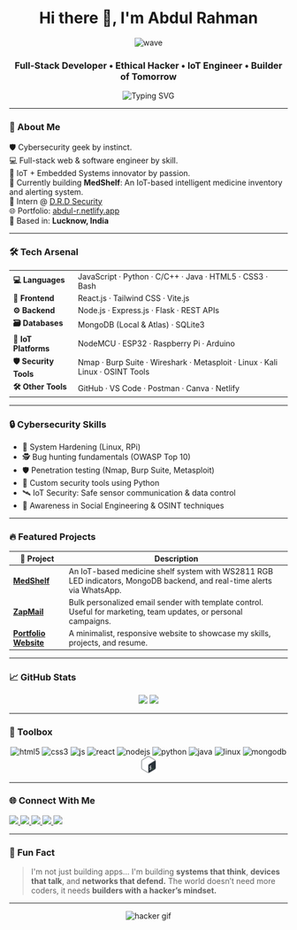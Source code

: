 <h1 align="center">Hi there 👋, I'm Abdul Rahman</h1>
<p align="center">
  <img src="https://user-images.githubusercontent.com/18350557/176309783-0785949b-9127-417c-8b55-ab5a4333674e.gif" width="80" alt="wave">
</p>

<h3 align="center">Full-Stack Developer • Ethical Hacker • IoT Engineer • Builder of Tomorrow</h3>

<p align="center">
  <img src="https://readme-typing-svg.demolab.com?font=Fira+Code&size=18&pause=1000&color=aa8453&center=true&vCenter=true&width=435&lines=Crafting+Code+With+Purpose;Breaching+Limits+%7C+Not+Systems;IoT.+Security.+AI.+React.+Mongo.+Python" alt="Typing SVG" />
</p>

---

### 🧠 About Me

🛡️ Cybersecurity geek by instinct.
<br/>
💻 Full-stack web & software engineer by skill.
<br/>
🔬 IoT + Embedded Systems innovator by passion.
<br/>
🚀 Currently building **MedShelf**: An IoT-based intelligent medicine inventory and alerting system.
<br/>
💼 Intern @ [D.R.D Security](https://www.instagram.com/drd_5ecurity/)
<br/>
🌐 Portfolio: [abdul-r.netlify.app](http://abdul-r.netlify.app/)
<br/>
📍 Based in: **Lucknow, India**

---

### 🛠️ Tech Arsenal

<div align="center">
  <table>
    <tr>
      <td><strong>💻 Languages</strong></td>
      <td>JavaScript · Python · C/C++ · Java · HTML5 · CSS3 · Bash</td>
    </tr>
    <tr>
      <td><strong>🎨 Frontend</strong></td>
      <td>React.js · Tailwind CSS · Vite.js</td>
    </tr>
    <tr>
      <td><strong>⚙️ Backend</strong></td>
      <td>Node.js · Express.js · Flask · REST APIs</td>
    </tr>
    <tr>
      <td><strong>🗃️ Databases</strong></td>
      <td>MongoDB (Local & Atlas) · SQLite3</td>
    </tr>
    <tr>
      <td><strong>🔌 IoT Platforms</strong></td>
      <td>NodeMCU · ESP32 · Raspberry Pi · Arduino</td>
    </tr>
    <tr>
      <td><strong>🛡️ Security Tools</strong></td>
      <td>Nmap · Burp Suite · Wireshark · Metasploit · Linux · Kali Linux · OSINT Tools</td>
    </tr>
    <tr>
      <td><strong>🛠️ Other Tools</strong></td>
      <td>GitHub · VS Code · Postman · Canva · Netlify</td>
    </tr>
  </table>
</div>

---

### 🔒 Cybersecurity Skills

* 🔐 System Hardening (Linux, RPi)
* 🕵️ Bug hunting fundamentals (OWASP Top 10)
* 🛡️ Penetration testing (Nmap, Burp Suite, Metasploit)
* 🧠 Custom security tools using Python
* 🛰️ IoT Security: Safe sensor communication & data control
* 💬 Awareness in Social Engineering & OSINT techniques

---

### 🔥 Featured Projects

| 🔗 Project                                                                                                | Description                                                                                                            |
| --------------------------------------------------------------------------------------------------------- | ---------------------------------------------------------------------------------------------------------------------- |
| [**MedShelf**](https://github.com/abdul-rahman-1/Smart-Hydroponic-Farming-Plant-Disease-Detection-System) | An IoT-based medicine shelf system with WS2811 RGB LED indicators, MongoDB backend, and real-time alerts via WhatsApp. |
| [**ZapMail**](https://github.com/abdul-rahman-1/ZapMail)                                                  | Bulk personalized email sender with template control. Useful for marketing, team updates, or personal campaigns.       |
| [**Portfolio Website**](http://abdul-r.netlify.app/)                                                      | A minimalist, responsive website to showcase my skills, projects, and resume.                                          |

---

### 📈 GitHub Stats

<div align="center">
  <img src="https://github-readme-stats.vercel.app/api?username=abdul-rahman-1&show_icons=true&theme=dracula&count_private=true&hide_border=false" height="150"/>
  <img src="https://github-readme-stats.vercel.app/api/top-langs?username=abdul-rahman-1&layout=compact&langs_count=10&theme=dracula&hide_border=false" height="150"/>
</div>

---

### 🧰 Toolbox

<div align="center">
  <img src="https://cdn.jsdelivr.net/gh/devicons/devicon/icons/html5/html5-original.svg" width="30" alt="html5"/>
  <img src="https://cdn.jsdelivr.net/gh/devicons/devicon/icons/css3/css3-original.svg" width="30" alt="css3"/>
  <img src="https://cdn.jsdelivr.net/gh/devicons/devicon/icons/javascript/javascript-original.svg" width="30" alt="js"/>
  <img src="https://cdn.jsdelivr.net/gh/devicons/devicon/icons/react/react-original.svg" width="30" alt="react"/>
  <img src="https://cdn.jsdelivr.net/gh/devicons/devicon/icons/nodejs/nodejs-original.svg" width="30" alt="nodejs"/>
  <img src="https://cdn.jsdelivr.net/gh/devicons/devicon/icons/python/python-original.svg" width="30" alt="python"/>
  <img src="https://cdn.jsdelivr.net/gh/devicons/devicon/icons/java/java-original.svg" width="30" alt="java"/>
  <img src="https://cdn.jsdelivr.net/gh/devicons/devicon/icons/linux/linux-original.svg" width="30" alt="linux"/>
  <img src="https://cdn.jsdelivr.net/gh/devicons/devicon/icons/mongodb/mongodb-original.svg" width="30" alt="mongodb"/>
  <img src="https://raw.githubusercontent.com/devicons/devicon/master/icons/bash/bash-original.svg" width="30" alt="bash"/>
</div>

---

### 🌐 Connect With Me

<p align="left">
  <a href="https://www.instagram.com/ucancallme_rk/" target="_blank">
    <img src="https://img.shields.io/badge/Instagram-E4405F?style=for-the-badge&logo=instagram&logoColor=white" />
  </a>
  <a href="https://discordapp.com/users/1085043444491227237" target="_blank">
    <img src="https://img.shields.io/badge/Discord-5865F2?style=for-the-badge&logo=discord&logoColor=white" />
  </a>
  <a href="mailto:abdalrahmankhankhan@gmail.com" target="_blank">
    <img src="https://img.shields.io/badge/Gmail-D14836?style=for-the-badge&logo=gmail&logoColor=white" />
  </a>
  <a href="https://www.linkedin.com/in/abdul-rahman-b7ab5929" target="_blank">
    <img src="https://img.shields.io/badge/LinkedIn-0A66C2?style=for-the-badge&logo=linkedin&logoColor=white" />
  </a>
  <a href="https://www.facebook.com/profile.php?id=100037050764704" target="_blank">
    <img src="https://img.shields.io/badge/Facebook-1877F2?style=for-the-badge&logo=facebook&logoColor=white" />
  </a>
</p>

---

### 🧠 Fun Fact

> I'm not just building apps... I'm building **systems that think**, **devices that talk**, and **networks that defend.**
> The world doesn’t need more coders, it needs **builders with a hacker’s mindset.**

---

<div align="center">
  <img src="https://media.tenor.com/-zRhQFj6oJAAAAAC/hacker-mainframe.gif" width="400" alt="hacker gif"/>
</div>
